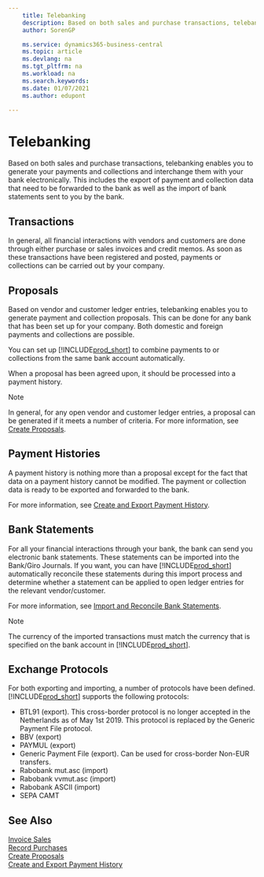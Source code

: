 ```yaml
---
    title: Telebanking
    description: Based on both sales and purchase transactions, telebanking enables you to generate your payments and collections and interchange them with your bank electronically.
    author: SorenGP

    ms.service: dynamics365-business-central
    ms.topic: article
    ms.devlang: na
    ms.tgt_pltfrm: na
    ms.workload: na
    ms.search.keywords:
    ms.date: 01/07/2021
    ms.author: edupont

---
```

# Telebanking
Based on both sales and purchase transactions, telebanking enables you to generate your payments and collections and interchange them with your bank electronically. This includes the export of payment and collection data that need to be forwarded to the bank as well as the import of bank statements sent to you by the bank.  

## Transactions  
In general, all financial interactions with vendors and customers are done through either purchase or sales invoices and credit memos. As soon as these transactions have been registered and posted, payments or collections can be carried out by your company.  

## Proposals  
Based on vendor and customer ledger entries, telebanking enables you to generate payment and collection proposals. This can be done for any bank that has been set up for your company. Both domestic and foreign payments and collections are possible.  

You can set up [!INCLUDE[prod_short](../../includes/prod_short.md)] to combine payments to or collections from the same bank account automatically.  

When a proposal has been agreed upon, it should be processed into a payment history.  

> [!NOTE]  
>  In general, for any open vendor and customer ledger entries, a proposal can be generated if it meets a number of criteria. For more information, see [Create Proposals](how-to-create-proposals.md).  

## Payment Histories  
A payment history is nothing more than a proposal except for the fact that data on a payment history cannot be modified. The payment or collection data is ready to be exported and forwarded to the bank.  

 For more information, see [Create and Export Payment History](how-to-create-and-export-payment-history.md).  

## Bank Statements  
 For all your financial interactions through your bank, the bank can send you electronic bank statements. These statements can be imported into the Bank/Giro Journals. If you want, you can have [!INCLUDE[prod_short](../../includes/prod_short.md)] automatically reconcile these statements during this import process and determine whether a statement can be applied to open ledger entries for the relevant vendor/customer.  

 For more information, see [Import and Reconcile Bank Statements](how-to-import-and-reconcile-bank-statements.md).  
 
 > [!NOTE]  
>  The currency of the imported transactions must match the currency that is specified on the bank account in [!INCLUDE[prod_short](../../includes/prod_short.md)].  

## Exchange Protocols  
 For both exporting and importing, a number of protocols have been defined. [!INCLUDE[prod_short](../../includes/prod_short.md)] supports the following protocols:  

- BTL91 (export). This cross-border protocol is no longer accepted in the Netherlands as of May 1st 2019. This protocol is replaced by the Generic Payment File protocol.
- BBV (export)  
- PAYMUL (export)  
- Generic Payment File (export). Can be used for cross-border Non-EUR transfers.
- Rabobank mut.asc (import)  
- Rabobank vvmut.asc (import)  
- Rabobank ASCII (import)  
- SEPA CAMT  

## See Also  
 [Invoice Sales](../../sales-how-invoice-sales.md)   
 [Record Purchases](../../purchasing-how-record-purchases.md)   
 [Create Proposals](how-to-create-proposals.md)   
 [Create and Export Payment History](how-to-create-and-export-payment-history.md)
